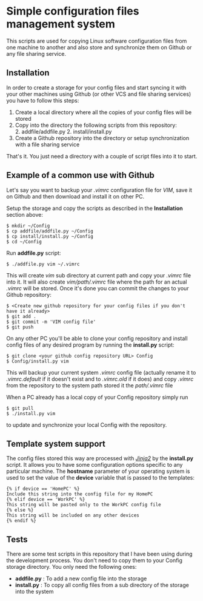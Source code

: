 # Simple configuration files management system

This scripts are used for copying Linux software configuration files from one machine to another and also store and synchronize them on Github or any file sharing service.


## Installation

In order to create a storage for your config files and start syncing it with your other machines using Github (or other VCS and file sharing services) you have to follow this steps:

1. Create a local directory where all the copies of your config files will be stored
1. Copy into the directory the following scripts from this repository:  
    2. addfile/addfile.py
    2. install/install.py
1. Create a Github repository into the directory or setup synchronization with a file sharing service

That's it. You just need a directory with a couple of script files into it to start.


## Example of a common use with Github
Let's say you want to backup your *.vimrc* configuration file for *VIM*, save it on Github and then download and install it on other PC. 

Setup the storage and copy the scripts as described in the **Installation** section above:

    $ mkdir ~/Config
    $ cp addfile/addfile.py ~/Config
    $ cp install/install.py ~/Config
    $ cd ~/Config

Run **addfile.py** script:

    $ ./addfile.py vim ~/.vimrc

This will create *vim* sub directory at current path and copy your *.vimrc* file into it. It will also create *vim/path/.vimrc* file where the path for an actual *.vimrc* will be stored. Once it's done you can commit the changes to your Github repository:

    $ <Create new github repository for your config files if you don't have it already>
    $ git add .
    $ git commit -m 'VIM config file'
    $ git push

On any other PC you'll be able to clone your config repository and install config files of any desired program by running the **install.py** script:

    $ git clone <your github config repository URL> Config
    $ Config/install.py vim

This will backup your current system *.vimrc* config file (actually rename it to *.vimrc.default* if it doesn't exist and to *.vimrc.old* if it does) and copy *.vimrc* from the repository to the system path stored it the *path/.vimrc* file

When a PC already has a local copy of your Config repository simply run

    $ git pull 
    $ ./install.py vim 

to update and synchronize your local Config with the repository.


## Template system support

The config files stored this way are processed with [*Jinja2*](https://jinja.palletsprojects.com/en/2.11.x/) by the **install.py** script. It allows you to have some configuration options specific to any particular machine. The **hostname** parameter of your operating system is used to set the value of the **device** variable that is passed to the templates:

    {% if device == 'HomePC' %}
    Include this string into the config file for my HomePC
    {% elif device == 'WorkPC' %}
    This string will be pasted only to the WorkPC config file
    {% else %}
    This string will be included on any other devices
    {% endif %}


## Tests

There are some test scripts in this repository that I have been using during the development process. You don't need to copy them to your Config storage directory. You only need the following ones:

*   **addfile.py** : To add a new config file into the storage
*   **install.py** : To copy all config files from a sub directory of the storage into the system
